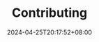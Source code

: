 ---
title: Contributing
titleIcon: fa-solid fa-heart-circle-bolt text-danger fa-beat
date: 2024-04-25T20:17:52+08:00
description: Hugo FixIt is eager for enthusiasm and participation from the open-source community. We need your support.
cascade:
  params:
    type: posts
keywords: 
  - hugo-fixit
  - FixIt
  - Contribution
menu:
  main:
    parent: contributing
---
